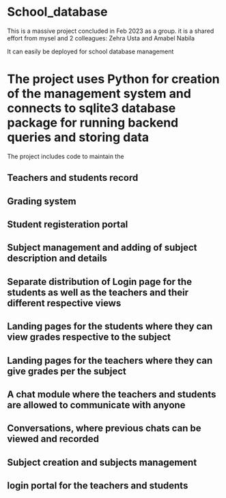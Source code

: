 
# School_database
This is a massive project concluded in Feb 2023 as a group. it is a shared effort from mysel and 2 colleagues: Zehra Usta and Amabel Nabila

It can easily be deployed for school database management


# The project uses Python for creation of the management system and connects to sqlite3 database package for running backend queries and storing data

The project includes code to maintain the 
## Teachers and students record
## Grading system
## Student registeration portal
## Subject management and adding of subject description and details
## Separate distribution of Login page for the students as well as the teachers and their different respective views
## Landing pages for the students where they can view grades respective to the subject
## Landing pages for the teachers where they can give grades per the subject
## A chat module where the teachers and students are allowed to communicate with anyone
## Conversations, where previous chats can be viewed and recorded
## Subject creation and subjects management
## login portal for the teachers and students
